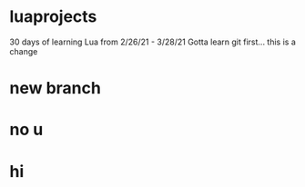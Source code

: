 # luaprojects
30 days of learning Lua from 2/26/21 - 3/28/21
Gotta learn git first...
this is a change

# new branch

# no u

# hi 
